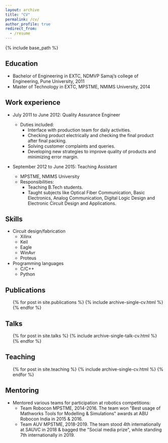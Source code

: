 ```yaml
---
layout: archive
title: "CV"
permalink: /cv/
author_profile: true
redirect_from:
  - /resume
---
```


{% include base_path %}

Education
------
* Bachelor of Engineering in EXTC, NDMVP Samaj’s college of Engineering, Pune University, 2011
* Master of Technology in EXTC, MPSTME, NMIMS University, 2014



Work experience
------
* July 2011 to June 2012: Quality Assurance Engineer
  * Duties included:
	* Interface with production team for daily activities.
	* Checking product electrically and checking the final product after final packing.
	* Solving customer complaints and queries.
	* Developing new strategies to improve quality of products and minimizing error margin.


* September 2012 to June 2015: Teaching Assistant
  * MPSTME, NMIMS University
  * Responsibilities:
	* Teaching B.Tech students.
	* Taught subjects like Optical Fiber Communication, Basic Electronics, Analog Communication, Digital Logic Design and Electronic Circuit Design and Applications.


  
Skills
------
* Circuit design/fabrication
  * Xilinx
  * Keil
  * Eagle
  * WinAvr
  * Proteus
* Programming languages
  * C/C++
  * Python
  


Publications
------
  <ul>{% for post in site.publications %}
    {% include archive-single-cv.html %}
  {% endfor %}</ul>
  
  
  
Talks
------
  <ul>{% for post in site.talks %}
    {% include archive-single-talk-cv.html %}
  {% endfor %}</ul>
  
  
  
Teaching
------
  <ul>{% for post in site.teaching %}
    {% include archive-single-cv.html %}
  {% endfor %}</ul>
  
  
  
Mentoring
------
* Mentored various teams for participation at robotics competitions:
  * Team Robocon MPSTME, 2014-2016. The team won "Best usage of Mathworks Tools for Modelling & Simulations" awards at ABU Robocon India in 2015 & 2016.
  * Team AUV MPSTME, 2018-2019. The team stood 4th internationally at SAUVC in 2018 & bagged the "Social media prize", while standing 7th internationally in 2019.